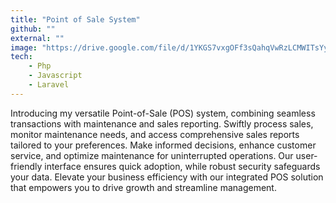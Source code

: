```yaml
---
title: "Point of Sale System"
github: ""
external: ""
image: "https://drive.google.com/file/d/1YKGS7vxgOFf3sQahqVwRzLCMWITsYy64/view?usp=sharing"
tech:
    - Php
    - Javascript
    - Laravel
---
```


Introducing my versatile Point-of-Sale (POS) system, combining seamless transactions with maintenance and sales reporting. Swiftly process sales, monitor maintenance needs, and access comprehensive sales reports tailored to your preferences. Make informed decisions, enhance customer service, and optimize maintenance for uninterrupted operations. Our user-friendly interface ensures quick adoption, while robust security safeguards your data. Elevate your business efficiency with our integrated POS solution that empowers you to drive growth and streamline management.